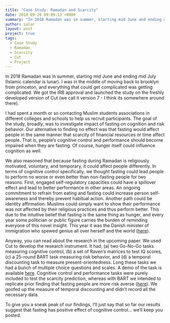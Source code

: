 ```yaml
---
title: "Case Study: Ramadan and Scarcity"
date: 2018-09-20 09:09:13 +0000
summary: "In 2018 Ramadan was in summer, starting mid June and ending mid July (Islamic calendar is lunar). Here is how we conducted an online experiment about scarcity using Cut."
author: salar
layout: post
project: true
tags:
  - Case Study
  - Ramadan
  - Scarcity
  - Cut
  - Project
---
```


In 2018 Ramadan was in summer, starting mid June and ending mid July (Islamic calendar is lunar). I was in the middle of moving back to brooklyn from princeton, and everything that could get complicated was getting complicated. We got the IRB approval and launched the study on the freshly developed version of Cut (we call it version 7 - I think its somewhere around there). 

I had spent a month or so contacting Muslim students associations in different colleges and schools to help us recruit participants. The goal of the study, broadly, was to investigate impact of fasting on cognition and risk behavior. Our alternative to finding no effect was that fasting would affect people in the same manner that scarcity of financial resources or time affect people. That is, people’s cognitive control and performance should become impaired when they are fasting. Of course, hunger itself could influence cognition as well. 

We also reasoned that because fasting during Ramadan is religiously motivated, voluntary, and temporary, it could affect people differently. In terms of cognitive control specifically, we thought fasting could lead people to perform no worse or even better than non-fasting people for two reasons. First, engaged self-regulatory capacities could have a spillover effect and lead to better performance in other areas. An ongoing commitment to refrain from eating and fasting could increase person self-awareness and thereby prevent habitual action. Another path could be identity affirmation. Muslims could simply want to show their performance was not affected by their religious practices and thus perform better. This due to the intuitive belief that fasting is the same thing as hunger, and every year some politician or public figure carries the burden of reminding everyone of this novel insight. This year it was the Danish minister of immigration who spewed genius all over herself and the world ([here](https://www.washingtonpost.com/news/worldviews/wp/2018/05/22/danish-minister-muslims-fasting-is-dangerous-for-us-all/?noredirect=on&utm_term=.add6181cf074)). 

Anyway, you can read about the research in the  upcoming paper. We used Cut to develop the research instrument. It had, (a) two Go-No-Go tasks measuring cognitive control, (b) a set of Raven’s matrices to test IQ scores, (c) a 25-round BART task measuring risk behavior, and (d) a temporal discounting task to measure present-orientedness. Long these tasks we had a bunch of multiple choice questions and scales. A demo of the task is available [here](https://beta.cut.social/hwega2). Cognitive control and performance tasks were purely included to test the scarcity prediction, whereas with BART we intended to replicate prior finding that fasting people are more risk averse ([here](https://psyarxiv.com/kj5ac/)). We goofed up the measure of temporal discounting and didn’t record all the necessary data. 

To give you a sneak peak of our findings, I’ll just say that so far our results suggest that fasting has positive effect of cognitive control... we’ll keep you posted.